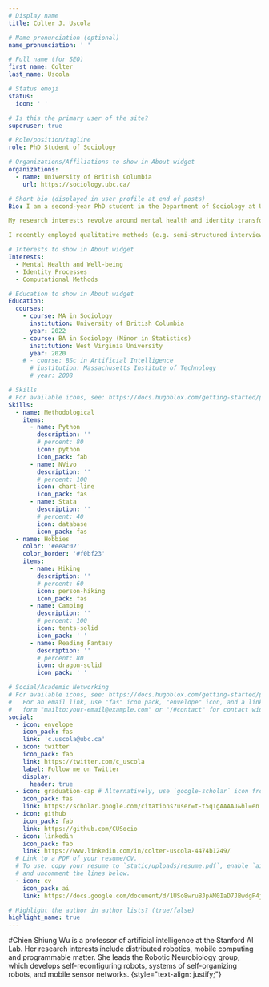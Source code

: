 ```yaml
---
# Display name
title: Colter J. Uscola

# Name pronunciation (optional)
name_pronunciation: ' '

# Full name (for SEO)
first_name: Colter
last_name: Uscola

# Status emoji
status:
  icon: ' '

# Is this the primary user of the site?
superuser: true

# Role/position/tagline
role: PhD Student of Sociology

# Organizations/Affiliations to show in About widget
organizations:
  - name: University of British Columbia
    url: https://sociology.ubc.ca/

# Short bio (displayed in user profile at end of posts)
Bio: I am a second-year PhD student in the Department of Sociology at UBC-Vancouver. I work under the supervision of Dr. Seth Abrutyn. <br> 

My research interests revolve around mental health and identity transformations across the life course. Driven by a desire to counter the experiences that contribute to the onset of pathological alcohol/substance use, my intellectual passions fall within five broad areas. 1) social psychology; 2) mental health and health; 3) sociological theory; 4) worldviews, culture and social networks; and 5) computational social science. Specifically, I seek to reveal how and why status, identity, and emotions interact within cultures and along social networks to produce mental health outcomes that precipitate substance/alcohol misuse. <br>

I recently employed qualitative methods (e.g. semi-structured interviews and focus groups) aimed at outlining the etiology of alcohol use disorders by focusing on emotion, identity, and status dynamics (click here for link to publication). In the coming years, I will continue to hone both my qualitative and quantitative skills, focused on developing mixed-methods studies, especially those related to compuational methods, as I move through the PhD. I wholly intend to shift my work from a specific focus on substance misuse toward a more general focus on cultural elements, such as worldviews, that foster or mitigate social pain. From this, I hope to contribute to a deeper understanding of how social pain forms, and how it can be assuaged, and outline potential policy interventions, both at the local and macro realms of society.

# Interests to show in About widget
Interests:
  - Mental Health and Well-being
  - Identity Processes
  - Computational Methods

# Education to show in About widget
Education:
  courses:
    - course: MA in Sociology
      institution: University of British Columbia
      year: 2022
    - course: BA in Sociology (Minor in Statistics)
      institution: West Virginia University
      year: 2020
    # - course: BSc in Artificial Intelligence
      # institution: Massachusetts Institute of Technology
      # year: 2008

# Skills
# For available icons, see: https://docs.hugoblox.com/getting-started/page-builder/#icons
Skills:
  - name: Methodological
    items:
      - name: Python
        description: ''
        # percent: 80
        icon: python
        icon_pack: fab
      - name: NVivo
        description: ''
        # percent: 100
        icon: chart-line
        icon_pack: fas
      - name: Stata
        description: ''
        # percent: 40
        icon: database
        icon_pack: fas
  - name: Hobbies
    color: '#eeac02'
    color_border: '#f0bf23'
    items:
      - name: Hiking
        description: ''
        # percent: 60
        icon: person-hiking
        icon_pack: fas
      - name: Camping
        description: ''
        # percent: 100
        icon: tents-solid
        icon_pack: ' '
      - name: Reading Fantasy
        description: ''
        # percent: 80
        icon: dragon-solid
        icon_pack: ' '

# Social/Academic Networking
# For available icons, see: https://docs.hugoblox.com/getting-started/page-builder/#icons
#   For an email link, use "fas" icon pack, "envelope" icon, and a link in the
#   form "mailto:your-email@example.com" or "/#contact" for contact widget.
social:
  - icon: envelope
    icon_pack: fas
    link: 'c.uscola@ubc.ca'
  - icon: twitter
    icon_pack: fab
    link: https://twitter.com/c_uscola
    label: Follow me on Twitter
    display:
      header: true
  - icon: graduation-cap # Alternatively, use `google-scholar` icon from `ai` icon pack
    icon_pack: fas
    link: https://scholar.google.com/citations?user=t-t5q1gAAAAJ&hl=en
  - icon: github
    icon_pack: fab
    link: https://github.com/CUSocio
  - icon: linkedin
    icon_pack: fab
    link: https://www.linkedin.com/in/colter-uscola-4474b1249/
  # Link to a PDF of your resume/CV.
  # To use: copy your resume to `static/uploads/resume.pdf`, enable `ai` icons in `params.yaml`,
  # and uncomment the lines below.
  - icon: cv
    icon_pack: ai
    link: https://docs.google.com/document/d/1USo8wruBJpAM0IaD7JBwdgP4jzww2gQM/edit?usp=sharing&ouid=117117416823450368540&rtpof=true&sd=true

# Highlight the author in author lists? (true/false)
highlight_name: true
---
```


#Chien Shiung Wu is a professor of artificial intelligence at the Stanford AI Lab. Her research interests include distributed robotics, mobile computing and programmable matter. She leads the Robotic Neurobiology group, which develops self-reconfiguring robots, systems of self-organizing robots, and mobile sensor networks.
{style="text-align: justify;"}

